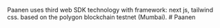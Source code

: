 Paanen uses third web SDK technology with framework: next js, tailwind css.
based on the polygon blockchain testnet (Mumbai).
#   P a a n e n  
 